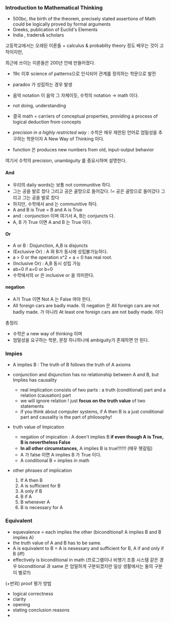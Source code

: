 ### Introduction to Mathematical Thinking

* 500bc, the birth of the theorem, precisely stated assertions of Math could be logically proved by formal arguments
* Greeks, publication of Euclid's Elements
* India , traders& scholars
 
 고등학교에서는 오래된 이론들 +  calculus & probablity theory 정도 배우는 것이 고작이지만,
 
 최근에 쓰이는 이론들은 200년 안에 만들어졌다.
 
 * 19c  이후 science of patterns으로 인식되어 관계를 정의하는 학문으로 발전 
 * paradox 가 성립하는 경우 발생
 * 음악 notation 이 음악 그 자체이듯, 수학의  notation -> math  이다.
 * not doing, understanding
 
 * 결국 math = carriers of conceptual properties, providing a process of logical deduction from concepts
 * *precision in a highly restricted way* : 수학은 매우 제한된 언어로 엄밀성을 추구하는 학문이자  A New Way of Thinking 이다.
 *  function 은  produces new numbers from old, input-output behavior 
 
 여기서 수학의 precision, unambiguity 를 중요시하며 설명한다.
 
 #### And 
 * 우리의 daily words는 보통  not communitive 하다.
  * 그는 공을 발로 찼다 그리고 공은 골망으로 들어갔다. != 공은 골망으로 들어갔다 그리고 그는 공을 발로 찼다 
 * 하지만, 수학에서  and 는  communitive 하다.
  * A and B is True = B and A is True
 * and : conjunction 이며 여기서 A, B는  conjuncts 다.
 * A, B 가  True 이면  A and B 는 True 이다.
 
 #### Or
 * A or B : Disjunction, A,B is disjuncts
 *  (Exclusive Or) : A 와 B가 동시에 성립불가능하다. 
  * a > 0 or the operation x^2 + a = 0 has real root.
 * (Inclusive Or) :  A,B 동시 성립 가능
  * ab=0 if a=0 or b=0
  * 수학에서의  or 은  inclusive or 을 의미한다.
  
#### negation
* A가  True 이면  Not A 는 False 여야 한다.
* All foreign cars are badly made. 의 negation 은  All foreign cars are not badly made. 가 아니라  At least one foreign cars are not badly made. 이다

총정리
* 수학은 a new way of thinking 이며
* 엄밀성을 요구하는 학문, 문장 하나하나에 ambiguity가 존재하면 안 된다.


### Impies
* A implies B : The truth of B follows the truth of A axioms
* conjunction and disjunction has no relationship between A and B, but Implies has causality
    - real implication consists of two parts : a truth (conditional) part and a relation (causation) part
    - we will ignore relation ! just **focus on the truth value** of two statements
    - if you think about computer systems, if A then B is a just conditional part and causality is the part of philosophy!
    
* truth value of Impication
    * negation of impication : A doen't implies B **if even though A is True, B is nevertheless False**
    * **In all other circumstances,** A implies B is true!!!!!!! (매우 헷갈림)
    * A 가 false 이면  A implies B 가  True  이다.
    * A conditional B = implies in math
    
* other phrases of implication
    1) If A then B
    2) A is sufficient for B
    3) A only if B
    4) B if A
    5) B whenever A
    6) B is necessary for A
    
    
### Equivalent
* equevalence = each implies the other (biconditional! A implies B and B implies A)
* the truth value of A and B has to be same.
* A is equivalent to B = A is nesessary and sufficient for B, A if and only if B (iff)
* effectively is biconditional in math (프로그램이나 비행기 조종 시스템 같은 경우 biconditional 과 same 은 엄밀하게 구분되겠지만 일상 생활에서는 둘의 구분이 별로!!)

(+번외)  proof 평가 방법
*  logical correctness 
* clarity
* opening
* stating conclusion reasons
* 
 
